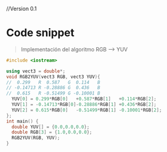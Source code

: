 //Version 0.1

# Code snippet

> Implementación del algoritmo RGB --> YUV



```c++
#include <iostream>

using vect3 = double*;
void RGB2YUV(vect3 RGB, vect3 YUV){
//  0.299   R  0.587   G  0.114   B
// -0.14713 R -0.28886 G  0.436   B
//  0.615   R -0.51499 G -0.10001 B
  YUV[0] = 0.299*RGB[0]   +0.587*RGB[1]   +0.114*RGB[2];
  YUV[1] = -0.14713*RGB[0]-0.28886*RGB[1] +0.436*RGB[2];
  YUV[2] = 0.615*RGB[0]   -0.51499*RGB[1] -0.10001*RGB[2];
};
int main() {
  double YUV[] = {0.0,0.0,0.0};
  double RGB[3] = {1.0,0.0,0.0};
  RGB2YUV(RGB, YUV);
}
```
